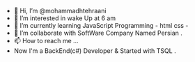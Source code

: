 - 👋 Hi, I’m @mohammadhtehraani 
- 👀 I’m interested in wake Up at 6 am 
- 🌱 I’m currently learning JavaScript Programming - html css - 
- 💞️ I’m collaborate with SoftWare Company Named Persian . 
- 📫 How to reach me ...
- Now I'm a BackEnd(c#) Developer & Started with TSQL . 
<!---
mohammadhtehraani/mohammadhtehraani is a ✨ special ✨ repository because its `README.md` (this file) appears on your GitHub profile.
You can click the Preview link to take a look at your changes.
--->
